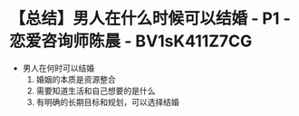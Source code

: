 # 【总结】男人在什么时候可以结婚 - P1 - 恋爱咨询师陈晨 - BV1sK411Z7CG

-   男人在何时可以结婚
    1.  婚姻的本质是资源整合
    2.  需要知道生活和自己想要的是什么
    3.  有明确的长期目标和规划，可以选择结婚